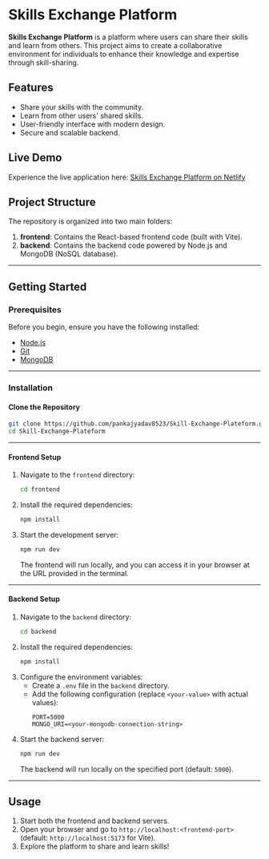 # Skills Exchange Platform

**Skills Exchange Platform** is a platform where users can share their skills and learn from others. This project aims to create a collaborative environment for individuals to enhance their knowledge and expertise through skill-sharing.

## Features
- Share your skills with the community.
- Learn from other users' shared skills.
- User-friendly interface with modern design.
- Secure and scalable backend.

## Live Demo
Experience the live application here: [Skills Exchange Platform on Netlify](https://skillexchangeplateform.netlify.app)

## Project Structure
The repository is organized into two main folders:
1. **frontend**: Contains the React-based frontend code (built with Vite).
2. **backend**: Contains the backend code powered by Node.js and MongoDB (NoSQL database).

---

## Getting Started

### Prerequisites
Before you begin, ensure you have the following installed:
- [Node.js](https://nodejs.org/)
- [Git](https://git-scm.com/)
- [MongoDB](https://www.mongodb.com/try/download/community)

---

### Installation

#### Clone the Repository
```bash
git clone https://github.com/pankajyadav8523/Skill-Exchange-Plateform.git
cd Skill-Exchange-Plateform
```

---

#### Frontend Setup
1. Navigate to the `frontend` directory:
   ```bash
   cd frontend
   ```
2. Install the required dependencies:
   ```bash
   npm install
   ```
3. Start the development server:
   ```bash
   npm run dev
   ```
   The frontend will run locally, and you can access it in your browser at the URL provided in the terminal.

---

#### Backend Setup
1. Navigate to the `backend` directory:
   ```bash
   cd backend
   ```
2. Install the required dependencies:
   ```bash
   npm install
   ```
3. Configure the environment variables:
   - Create a `.env` file in the `backend` directory.
   - Add the following configuration (replace `<your-value>` with actual values):
     ```env
     PORT=5000
     MONGO_URI=<your-mongodb-connection-string>
     ```
4. Start the backend server:
   ```bash
   npm run dev
   ```
   The backend will run locally on the specified port (default: `5000`).

---

## Usage
1. Start both the frontend and backend servers.
2. Open your browser and go to `http://localhost:<frontend-port>` (default: `http://localhost:5173` for Vite).
3. Explore the platform to share and learn skills!
